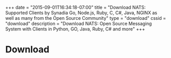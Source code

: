 +++
date = "2015-09-01T16:34:18-07:00"
title = "Download NATS: Supported Clients by Synadia Go, Node.js, Ruby, C, C#, Java, NGINX as well as many from the Open Source Community"
type = "download"
cssid = "download"
description = "Download NATS: Open Source Messaging System with Clients in Python, GO, Java, Ruby, C# and more"
+++

<div class="row">
  <div class="col-md-7">
    <div class="page-header">
      <h1>Download</h1>
    </div>
  </div>
</div>

